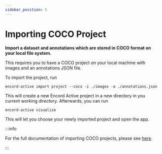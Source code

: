 ```yaml
---
sidebar_position: 5
---
```


# Importing COCO Project

**Import a dataset and annotations which are stored in COCO format on your local file system.**

This requires you to have a COCO project on your local machine with images and an annotations JSON file.

To import the project, run

```shell
encord-active import project --coco -i ./images -a ./annotations.json
```

This will create a new Encord Active project in a new directory in you current working directory.
Afterwards, you can run

```shell
encord-active visualize
```

This will let you choose your newly imported project and open the app.

:::info

For the full documentation of importing COCO projects, please see [here](../../cli/import-coco-project).

:::

